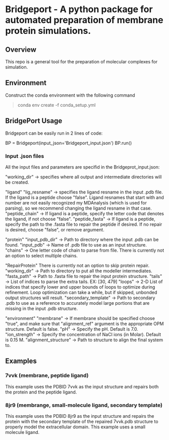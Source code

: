 # Bridgeport - A python package for automated preparation of membrane protein simulations.
## Overview
This repo is a general tool for the preparation of molecular complexes for simulation.

## Environment
Construct the conda environment with the following command

> conda env create -f conda_setup.yml

## BridgePort Usage 
Bridgeport can be easily run in 2 lines of code:

BP = Bridgeport(input_json='Bridgeport_input.json')
BP.run()

### Input .json files
All the input files and parameters are specifid in the Bridgeprot_input.json:

"working_dir" -> specifies where all output and intermediate directories will be created.

"ligand"
    "lig_resname" -> specifies the ligand resname in the input .pdb file. If the ligand is a peptide choose "false". 
                     Ligand resnames that start with and number are not easily recognized my MDAnalysis (which is used 
                     for parsing), so we recommend changing the ligand resname in that case. 
    "peptide_chain" -> If ligand is a peptide, specify the letter code that denotes the ligand, if not choose "false".
    "peptide_fasta" -> If ligand is a peptide, specify the path to the .fasta file to repair the peptide if desired.
                       If no repair is desired, choose "false", or remove argument.

"protein"
    "input_pdb_dir" -> Path to directory where the input .pdb can be found.
    "input_pdb" -> Name of .pdb file to use as an input structure.
    "chains" -> One letter code of chain to parse from file. There is currently not an option to select multiple chains. 

"RepairProtein" There is currently not an option to skip protein repair.
    "working_dir" -> Path to directory to put all the modeller intermediates. 
    "fasta_path" -> Path to .fasta file to repair the input protein structure.
    "tails" -> List of indices to parse the extra tails. EX: [30, 479]
    "loops" -> 2-D List of indices that specify lower and upper bounds of loops to optimize during refinement. 
               Loop optimization can take a while, but if skipped, unbonded output structures will result. 
    "secondary_template" -> Path to secondary .pdb to use as a reference to accurately model large portions that 
                            are missing in the input .pdb structure.

"environment"
    "membrane" -> If membrane should be specified choose "true", and make sure that "alignment_ref" argument 
                  is the appropriate OPM structure. Default is false.
    "pH" -> Specify the pH. Default is 7.0.
    "ion_strength" -> Specify the concentration of NaCl ions (in Molar). Default is 0.15 M. 
    "alignment_structure" -> Path to structure to align the final system to. 

## Examples
### 7vvk (membrane, peptide ligand)
This example uses the PDBID 7vvk as the input structure and repairs both the protein and the peptide ligand. 
### 8jr9 (membrange, small-molecule ligand, secondary template)
This example uses the PDBID 8jr9 as the input structure and repairs the protein with the secondary template of the repaired 7vvk.pdb structure to properly model the extracellular domain. This example uses a small molecule ligand. 


